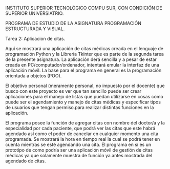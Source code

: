 INSTITUTO SUPERIOR TECNOLÓGICO COMPU SUR, CON CONDICIÓN DE SUPERIOR UNIVERSIATRIO.

PROGRAMA DE ESTUDIO DE LA ASIGNATURA PROGRAMACIÓN ESTRUCTURADA Y VISUAL.

Tarea 2: Aplicacion de citas.

Aquí se mostrará una aplicación de citas médicas creada en el lenguaje de programación Python y la Librería Tkinter que es parte de la segunda tarea de la presente asignatura. La aplicación derá sencilla y a pesar de estar creada en PC/computador/ordenador, intentará emular la interfaz de una aplicación móvil. La base para el programa en general es la programación orientada a objetos (POO).

El objetivo personal (meramente personal, no impuesto por el docente) que busco con este proyecto es ver que tan sencillo puede ser crear aplicaciones para el manejo de listas que puedan utilizarse en cosas como puede ser el agendamiento y manejo de citas médicas y especificar tipos de usuarios que tengan permiso.para realizar distintas funciones en la aplicación.

El programa posee la función de agregar citas con nombre del doctor/a y la especialidad por cada paciente, que podrá ver las citas que este habrá agendado así como el poder de cancelar en cualquier momento una cita programada. Se mostrará la hora en tiempo real la cual se podrá tener en cuenta mientras se esté agendando una cita. El programa en sí es un prototipo de como podría ser una aplicación móvil de gestión de citas médicas ya que solamente muestra de función ya antes mostrada del agendado de citas. 
